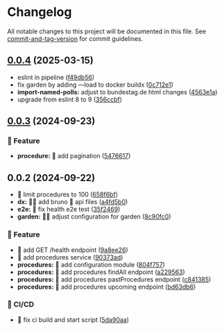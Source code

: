# Changelog

All notable changes to this project will be documented in this file. See [commit-and-tag-version](https://github.com/absolute-version/commit-and-tag-version) for commit guidelines.

## [0.0.4](https://github.com/demokratie-live/democracy-development/compare/procedures@v0.0.3...procedures@v0.0.4) (2025-03-15)


* eslint in pipeline ([f49db56](https://github.com/demokratie-live/democracy-development/commit/f49db5692231ddbac345ed5c35ac0516c2e43bb3))
* fix garden by adding —load to docker buildx ([0c712e1](https://github.com/demokratie-live/democracy-development/commit/0c712e1734116275badbde2c82aadc4515845759))
* **import-named-polls:** adjust to bundestag.de html changes ([4563e1a](https://github.com/demokratie-live/democracy-development/commit/4563e1add8c9f2ec852b7e5f68451576bc62001f))
* upgrade from eslint 8 to 9 ([356ccbf](https://github.com/demokratie-live/democracy-development/commit/356ccbfad9dff32191f38be383b24d515d4a87fb))

## [0.0.3](https://github.com/demokratie-live/democracy-development/compare/procedures@v0.0.2...procedures@v0.0.3) (2024-09-23)


### 🚀 Feature

* **procedure:** 🚀 add pagination ([5476617](https://github.com/demokratie-live/democracy-development/commit/547661733d1e312b7b19dd6bfe0aa73a6af8c32c))

## 0.0.2 (2024-09-22)


* 🐛 limit procedures to 100 ([658f6bf](https://github.com/demokratie-live/democracy-development/commit/658f6bf6aaf5445b106d0a2476c92ff33ca04d19))
* **dx:** 🧑‍💻 add bruno 🐶 api files ([a4fd5b0](https://github.com/demokratie-live/democracy-development/commit/a4fd5b0fe8135dc855245c898c5c3d0aa5828e94))
* **e2e:** 🔂 fix health e2e test ([35f2469](https://github.com/demokratie-live/democracy-development/commit/35f24694b51723ace77949acba03d6a477815fe5))
* **garden:** 🧑‍🌾 adjust configuration for garden ([8c90fc0](https://github.com/demokratie-live/democracy-development/commit/8c90fc0fe752bb9af69d9c5cc796f8c9736b0997))


### 🚀 Feature

* 🚀 add GET /health endpoint ([9a8ee26](https://github.com/demokratie-live/democracy-development/commit/9a8ee26140a4c4fe33b8d14298702df699d586e0))
* 🚀 add procedures service ([90373ad](https://github.com/demokratie-live/democracy-development/commit/90373adcc403e80d3914ecb7594c07aadc6c39d8))
* **procedures:** 🚀 add configuration module ([804f757](https://github.com/demokratie-live/democracy-development/commit/804f757e3ffc1ba019f47f855a26b9d9e6e413e3))
* **procedures:** 🚀 add procedures findAll endpoint ([a229563](https://github.com/demokratie-live/democracy-development/commit/a229563b21006ec3e24c931a7ab1a48ea9963e5f))
* **procedures:** 🚀 add procedures pastProcedures endpoint ([c841385](https://github.com/demokratie-live/democracy-development/commit/c84138582eb273d43547590b2187ccdf2d2a1a90))
* **procedures:** 🚀 add procedures upcoming endpoint ([bd63db6](https://github.com/demokratie-live/democracy-development/commit/bd63db647875d98c6e954f253289e6150a9903f5))


### 👷 CI/CD

* 👷 fix ci build and start script ([5da90aa](https://github.com/demokratie-live/democracy-development/commit/5da90aa177dc642e628355100469afb424433f99))
